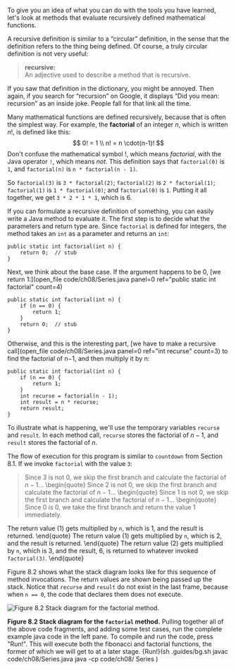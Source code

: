 To give you an idea of what you can do with the tools you have learned, let's look at methods that evaluate recursively defined mathematical functions.

A recursive definition is similar to a “circular” definition, in the sense that the definition refers to the thing being defined. Of course, a truly circular definition is not very useful:



> **recursive:** <br/>
> An adjective used to describe a method that is recursive.



If you saw that definition in the dictionary, you might be annoyed. Then again, if you search for “recursion” on Google, it displays “Did you mean: recursion” as an inside joke. People fall for that link all the time.


Many mathematical functions are defined recursively, because that is often the simplest way. For example, the **factorial** of an integer $n$, which is written $n!$, is defined like this:
$$
0! = 1 \\
n! = n \cdot(n-1)!
$$
Don't confuse the mathematical symbol $!$, which means *factorial*, with the Java operator `!`, which means *not*. This definition says that `factorial(0)` is `1`, and `factorial(n)` is `n * factorial(n - 1)`.

So `factorial(3)` is `3 * factorial(2)`; `factorial(2)` is `2 * factorial(1)`; `factorial(1)` is `1 * factorial(0)`; and `factorial(0)` is `1`. Putting it all together, we get `3 * 2 * 1 * 1`, which is 6.

If you can formulate a recursive definition of something, you can easily write a Java method to evaluate it. The first step is to decide what the parameters and return type are. Since `factorial` is defined for integers, the method takes an `int` as a parameter and returns an `int`:

```code
public static int factorial(int n) {
    return 0;  // stub
}
```

Next, we think about the base case. If the argument happens to be 0, [we return 1:](open_file code/ch08/Series.java panel=0 ref="public static int factorial" count=4)


```code
public static int factorial(int n) {
    if (n == 0) {
        return 1;
    }
    return 0;  // stub
}
```

Otherwise, and this is the interesting part, [we have to make a recursive call](open_file code/ch08/Series.java panel=0 ref="int recurse" count=3) to find the factorial of n−1, and then multiply it by n:


```code
public static int factorial(int n) {
    if (n == 0) {
        return 1;
    }
    int recurse = factorial(n - 1);
    int result = n * recurse;
    return result;
}
```

To illustrate what is happening, we'll use the temporary variables `recurse` and `result`. In each method call, `recurse` stores the factorial of $n - 1$, and `result` stores the factorial of $n$.

The flow of execution for this program is similar to `countdown` from Section 8.1. If we invoke `factorial` with the value `3`:



> Since 3 is not 0, we skip the first branch and calculate the factorial of $n-1$...
> \begin{quote}
> Since 2 is not 0, we skip the first branch and calculate the factorial of $n-1$...
> \begin{quote}
> Since 1 is not 0, we skip the first branch and calculate the factorial of $n-1$...
> \begin{quote}
> Since 0 *is* 0, we take the first branch and return the value 1 immediately.

The return value (1) gets multiplied by `n`, which is 1, and the result is returned.
\end{quote}
The return value (1) gets multiplied by `n`, which is 2, and the result is returned.
\end{quote}
The return value (2) gets multiplied by `n`, which is 3, and the result, 6, is returned to whatever invoked `factorial(3)`.
\end{quote}


Figure 8.2 shows what the stack diagram looks like for this sequence of method invocations. The return values are shown being passed up the stack. Notice that `recurse` and `result` do not exist in the last frame, because when `n == 0`, the code that declares them does not execute.

![Figure 8.2 Stack diagram for the `factorial` method.](figs/stack3.jpg)

**Figure 8.2 Stack diagram for the `factorial` method.**
Pulling together all of the above code fragments, and adding some test cases, run the complete example java code in the left pane. To compile and run the code, press "Run!".
This will execute both the fibonacci and factorial functions, the former of which we will get to at a later stage. 
{Run!}(sh .guides/bg.sh javac code/ch08/Series.java java -cp code/ch08/ Series )
